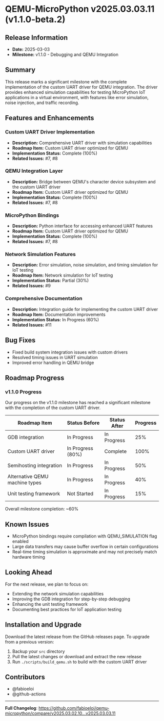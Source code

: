 # QEMU-MicroPython v2025.03.03.11 (v1.1.0-beta.2)

## Release Information
- **Date:** 2025-03-03
- **Milestone:** v1.1.0 - Debugging and QEMU Integration

## Summary
This release marks a significant milestone with the complete implementation of the custom UART driver for QEMU integration. The driver provides enhanced simulation capabilities for testing MicroPython IoT applications in a virtual environment, with features like error simulation, noise injection, and traffic recording.

## Features and Enhancements

### Custom UART Driver Implementation
- **Description:** Comprehensive UART driver with simulation capabilities
- **Roadmap Item:** Custom UART driver optimized for QEMU
- **Implementation Status:** Complete (100%)
- **Related Issues:** #7, #8

### QEMU Integration Layer
- **Description:** Bridge between QEMU's character device subsystem and the custom UART driver
- **Roadmap Item:** Custom UART driver optimized for QEMU
- **Implementation Status:** Complete (100%)
- **Related Issues:** #7, #8

### MicroPython Bindings
- **Description:** Python interface for accessing enhanced UART features
- **Roadmap Item:** Custom UART driver optimized for QEMU
- **Implementation Status:** Complete (100%)
- **Related Issues:** #7, #8

### Network Simulation Features
- **Description:** Error simulation, noise simulation, and timing simulation for IoT testing
- **Roadmap Item:** Network simulation for IoT testing
- **Implementation Status:** Partial (30%)
- **Related Issues:** #9

### Comprehensive Documentation
- **Description:** Integration guide for implementing the custom UART driver
- **Roadmap Item:** Documentation improvements
- **Implementation Status:** In Progress (60%)
- **Related Issues:** #11

## Bug Fixes
- Fixed build system integration issues with custom drivers
- Resolved timing issues in UART simulation
- Improved error handling in QEMU bridge

## Roadmap Progress
### v1.1.0 Progress
Our progress on the v1.1.0 milestone has reached a significant milestone with the completion of the custom UART driver.

| Roadmap Item | Status Before | Status After | Progress |
|--------------|---------------|--------------|----------|
| GDB integration | In Progress | In Progress | 25% |
| Custom UART driver | In Progress (80%) | Complete | 100% |
| Semihosting integration | In Progress | In Progress | 50% |
| Alternative QEMU machine types | In Progress | In Progress | 40% |
| Unit testing framework | Not Started | In Progress | 15% |

Overall milestone completion: ~60%

## Known Issues
- MicroPython bindings require compilation with QEMU_SIMULATION flag enabled
- Large data transfers may cause buffer overflow in certain configurations
- Real-time timing simulation is approximate and may not precisely match hardware timing

## Looking Ahead
For the next release, we plan to focus on:
- Extending the network simulation capabilities
- Improving the GDB integration for step-by-step debugging
- Enhancing the unit testing framework
- Documenting best practices for IoT application testing

## Installation and Upgrade
Download the latest release from the GitHub releases page. To upgrade from a previous version:

1. Backup your `src` directory
2. Pull the latest changes or download and extract the new release
3. Run `./scripts/build_qemu.sh` to build with the custom UART driver

## Contributors
- @fabioeloi
- @github-actions

---

**Full Changelog**: https://github.com/fabioeloi/qemu-micropython/compare/v2025.03.02.10...v2025.03.03.11 